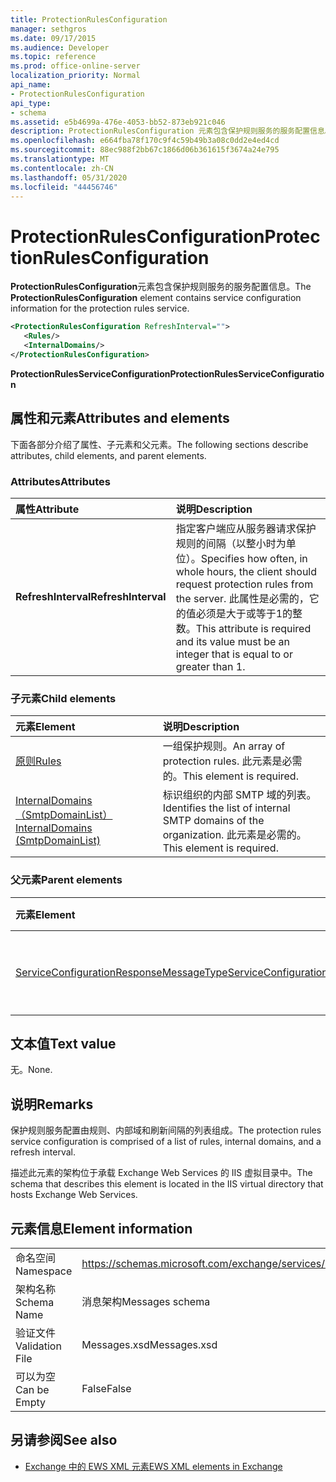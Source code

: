 ```yaml
---
title: ProtectionRulesConfiguration
manager: sethgros
ms.date: 09/17/2015
ms.audience: Developer
ms.topic: reference
ms.prod: office-online-server
localization_priority: Normal
api_name:
- ProtectionRulesConfiguration
api_type:
- schema
ms.assetid: e5b4699a-476e-4053-bb52-873eb921c046
description: ProtectionRulesConfiguration 元素包含保护规则服务的服务配置信息。
ms.openlocfilehash: e664fba78f170c9f4c59b49b3a08c0dd2e4ed4cd
ms.sourcegitcommit: 88ec988f2bb67c1866d06b361615f3674a24e795
ms.translationtype: MT
ms.contentlocale: zh-CN
ms.lasthandoff: 05/31/2020
ms.locfileid: "44456746"
---
```

# <a name="protectionrulesconfiguration"></a><span data-ttu-id="7e7bd-103">ProtectionRulesConfiguration</span><span class="sxs-lookup"><span data-stu-id="7e7bd-103">ProtectionRulesConfiguration</span></span>

<span data-ttu-id="7e7bd-104">**ProtectionRulesConfiguration**元素包含保护规则服务的服务配置信息。</span><span class="sxs-lookup"><span data-stu-id="7e7bd-104">The **ProtectionRulesConfiguration** element contains service configuration information for the protection rules service.</span></span> 
  
```XML
<ProtectionRulesConfiguration RefreshInterval="">
   <Rules/>
   <InternalDomains/>
</ProtectionRulesConfiguration>
```

 <span data-ttu-id="7e7bd-105">**ProtectionRulesServiceConfiguration**</span><span class="sxs-lookup"><span data-stu-id="7e7bd-105">**ProtectionRulesServiceConfiguration**</span></span>
## <a name="attributes-and-elements"></a><span data-ttu-id="7e7bd-106">属性和元素</span><span class="sxs-lookup"><span data-stu-id="7e7bd-106">Attributes and elements</span></span>

<span data-ttu-id="7e7bd-107">下面各部分介绍了属性、子元素和父元素。</span><span class="sxs-lookup"><span data-stu-id="7e7bd-107">The following sections describe attributes, child elements, and parent elements.</span></span>
  
### <a name="attributes"></a><span data-ttu-id="7e7bd-108">Attributes</span><span class="sxs-lookup"><span data-stu-id="7e7bd-108">Attributes</span></span>

|<span data-ttu-id="7e7bd-109">**属性**</span><span class="sxs-lookup"><span data-stu-id="7e7bd-109">**Attribute**</span></span>|<span data-ttu-id="7e7bd-110">**说明**</span><span class="sxs-lookup"><span data-stu-id="7e7bd-110">**Description**</span></span>|
|:-----|:-----|
|<span data-ttu-id="7e7bd-111">**RefreshInterval**</span><span class="sxs-lookup"><span data-stu-id="7e7bd-111">**RefreshInterval**</span></span> <br/> |<span data-ttu-id="7e7bd-112">指定客户端应从服务器请求保护规则的间隔（以整小时为单位）。</span><span class="sxs-lookup"><span data-stu-id="7e7bd-112">Specifies how often, in whole hours, the client should request protection rules from the server.</span></span> <span data-ttu-id="7e7bd-113">此属性是必需的，它的值必须是大于或等于1的整数。</span><span class="sxs-lookup"><span data-stu-id="7e7bd-113">This attribute is required and its value must be an integer that is equal to or greater than 1.</span></span>  <br/> |
   
### <a name="child-elements"></a><span data-ttu-id="7e7bd-114">子元素</span><span class="sxs-lookup"><span data-stu-id="7e7bd-114">Child elements</span></span>

|<span data-ttu-id="7e7bd-115">**元素**</span><span class="sxs-lookup"><span data-stu-id="7e7bd-115">**Element**</span></span>|<span data-ttu-id="7e7bd-116">**说明**</span><span class="sxs-lookup"><span data-stu-id="7e7bd-116">**Description**</span></span>|
|:-----|:-----|
|[<span data-ttu-id="7e7bd-117">原则</span><span class="sxs-lookup"><span data-stu-id="7e7bd-117">Rules </span></span>](rules-ex15websvcsotherref.md) <br/> |<span data-ttu-id="7e7bd-118">一组保护规则。</span><span class="sxs-lookup"><span data-stu-id="7e7bd-118">An array of protection rules.</span></span> <span data-ttu-id="7e7bd-119">此元素是必需的。</span><span class="sxs-lookup"><span data-stu-id="7e7bd-119">This element is required.</span></span>  <br/> |
|[<span data-ttu-id="7e7bd-120">InternalDomains （SmtpDomainList）</span><span class="sxs-lookup"><span data-stu-id="7e7bd-120">InternalDomains (SmtpDomainList)</span></span>](internaldomains-smtpdomainlist.md) <br/> |<span data-ttu-id="7e7bd-121">标识组织的内部 SMTP 域的列表。</span><span class="sxs-lookup"><span data-stu-id="7e7bd-121">Identifies the list of internal SMTP domains of the organization.</span></span> <span data-ttu-id="7e7bd-122">此元素是必需的。</span><span class="sxs-lookup"><span data-stu-id="7e7bd-122">This element is required.</span></span>  <br/> |
   
### <a name="parent-elements"></a><span data-ttu-id="7e7bd-123">父元素</span><span class="sxs-lookup"><span data-stu-id="7e7bd-123">Parent elements</span></span>

|<span data-ttu-id="7e7bd-124">**元素**</span><span class="sxs-lookup"><span data-stu-id="7e7bd-124">**Element**</span></span>|<span data-ttu-id="7e7bd-125">**说明**</span><span class="sxs-lookup"><span data-stu-id="7e7bd-125">**Description**</span></span>|
|:-----|:-----|
|[<span data-ttu-id="7e7bd-126">ServiceConfigurationResponseMessageType</span><span class="sxs-lookup"><span data-stu-id="7e7bd-126">ServiceConfigurationResponseMessageType</span></span>](serviceconfigurationresponsemessagetype.md) <br/> |<span data-ttu-id="7e7bd-127">包含服务配置设置。</span><span class="sxs-lookup"><span data-stu-id="7e7bd-127">Contains service configuration settings.</span></span>  <br/> |
   
## <a name="text-value"></a><span data-ttu-id="7e7bd-128">文本值</span><span class="sxs-lookup"><span data-stu-id="7e7bd-128">Text value</span></span>

<span data-ttu-id="7e7bd-129">无。</span><span class="sxs-lookup"><span data-stu-id="7e7bd-129">None.</span></span>
  
## <a name="remarks"></a><span data-ttu-id="7e7bd-130">说明</span><span class="sxs-lookup"><span data-stu-id="7e7bd-130">Remarks</span></span>

<span data-ttu-id="7e7bd-131">保护规则服务配置由规则、内部域和刷新间隔的列表组成。</span><span class="sxs-lookup"><span data-stu-id="7e7bd-131">The protection rules service configuration is comprised of a list of rules, internal domains, and a refresh interval.</span></span>
  
<span data-ttu-id="7e7bd-132">描述此元素的架构位于承载 Exchange Web Services 的 IIS 虚拟目录中。</span><span class="sxs-lookup"><span data-stu-id="7e7bd-132">The schema that describes this element is located in the IIS virtual directory that hosts Exchange Web Services.</span></span>
  
## <a name="element-information"></a><span data-ttu-id="7e7bd-133">元素信息</span><span class="sxs-lookup"><span data-stu-id="7e7bd-133">Element information</span></span>

|||
|:-----|:-----|
|<span data-ttu-id="7e7bd-134">命名空间</span><span class="sxs-lookup"><span data-stu-id="7e7bd-134">Namespace</span></span>  <br/> |https://schemas.microsoft.com/exchange/services/2006/messages  <br/> |
|<span data-ttu-id="7e7bd-135">架构名称</span><span class="sxs-lookup"><span data-stu-id="7e7bd-135">Schema Name</span></span>  <br/> |<span data-ttu-id="7e7bd-136">消息架构</span><span class="sxs-lookup"><span data-stu-id="7e7bd-136">Messages schema</span></span>  <br/> |
|<span data-ttu-id="7e7bd-137">验证文件</span><span class="sxs-lookup"><span data-stu-id="7e7bd-137">Validation File</span></span>  <br/> |<span data-ttu-id="7e7bd-138">Messages.xsd</span><span class="sxs-lookup"><span data-stu-id="7e7bd-138">Messages.xsd</span></span>  <br/> |
|<span data-ttu-id="7e7bd-139">可以为空</span><span class="sxs-lookup"><span data-stu-id="7e7bd-139">Can be Empty</span></span>  <br/> |<span data-ttu-id="7e7bd-140">False</span><span class="sxs-lookup"><span data-stu-id="7e7bd-140">False</span></span>  <br/> |
   
## <a name="see-also"></a><span data-ttu-id="7e7bd-141">另请参阅</span><span class="sxs-lookup"><span data-stu-id="7e7bd-141">See also</span></span>



- [<span data-ttu-id="7e7bd-142">Exchange 中的 EWS XML 元素</span><span class="sxs-lookup"><span data-stu-id="7e7bd-142">EWS XML elements in Exchange</span></span>](ews-xml-elements-in-exchange.md)

